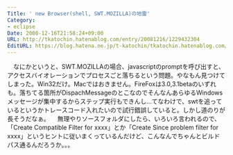 ```yaml
---
Title: ' new Browser(shell, SWT.MOZILLA)の地雷'
Category:
- eclipse
Date: 2008-12-16T21:58:24+09:00
URL: http://tkatochin.hatenablog.com/entry/20081216/1229432304
EditURL: https://blog.hatena.ne.jp/t-katochin/tkatochin.hatenablog.com/atom/entry/6653586347154754363
---
```


　なにかというと、SWT.MOZILLAの場合、javascriptのpromptを呼び出すと、アクセスバイオレーションでプロセスごと落ちるという問題。やなもん見つけてしまった。Win32だけ。Macではおきません。FireFoxは3.0,3.1betaのいずれも。落ちてる箇所がDispachMessageのとこなのでそんなんあらゆるWindowsメッセージが集中するからステップ実行もできんし…てなわけで、swtを追っているというかトレースコード入れたいので試行錯誤していると。しかし道のりが長そうだなぁ。
　無理やりソースフォルダにしたら、いろいろ言われるので、「Create Compatible Filter for xxxx」とか「Create Since problem filter for xxxx」というヒントに従いまくっているんだけど、こんなんでちゃんとビルドパス通るんだろうか。。。
